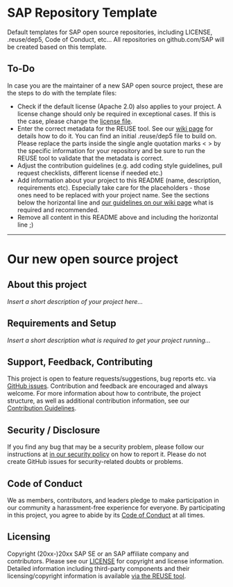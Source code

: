 # SAP Repository Template

Default templates for SAP open source repositories, including LICENSE, .reuse/dep5, Code of Conduct, etc... All repositories on github.com/SAP will be created based on this template.

## To-Do

In case you are the maintainer of a new SAP open source project, these are the steps to do with the template files:

- Check if the default license (Apache 2.0) also applies to your project. A license change should only be required in exceptional cases. If this is the case, please change the [license file](LICENSE).
- Enter the correct metadata for the REUSE tool. See our [wiki page](https://wiki.one.int.sap/wiki/display/ospodocs/Using+the+Reuse+Tool+of+FSFE+for+Copyright+and+License+Information) for details how to do it. You can find an initial .reuse/dep5 file to build on. Please replace the parts inside the single angle quotation marks < > by the specific information for your repository and be sure to run the REUSE tool to validate that the metadata is correct.
- Adjust the contribution guidelines (e.g. add coding style guidelines, pull request checklists, different license if needed etc.)
- Add information about your project to this README (name, description, requirements etc). Especially take care for the <your-project> placeholders - those ones need to be replaced with your project name. See the sections below the horizontal line and [our guidelines on our wiki page](https://wiki.one.int.sap/wiki/pages/viewpage.action?pageId=3564976048#GuidelinesforGitHubHealthfiles(Readme,Contributing,CodeofConduct)-Readme.md) what is required and recommended.
- Remove all content in this README above and including the horizontal line ;)

***

# Our new open source project

## About this project

*Insert a short description of your project here...*

## Requirements and Setup

*Insert a short description what is required to get your project running...*

## Support, Feedback, Contributing

This project is open to feature requests/suggestions, bug reports etc. via [GitHub issues](https://github.com/platform-mesh/<your-project>/issues). Contribution and feedback are encouraged and always welcome. For more information about how to contribute, the project structure, as well as additional contribution information, see our [Contribution Guidelines](CONTRIBUTING.md).

## Security / Disclosure
If you find any bug that may be a security problem, please follow our instructions at [in our security policy](https://github.com/platform-mesh/<your-project>/security/policy) on how to report it. Please do not create GitHub issues for security-related doubts or problems.

## Code of Conduct

We as members, contributors, and leaders pledge to make participation in our community a harassment-free experience for everyone. By participating in this project, you agree to abide by its [Code of Conduct](https://github.com/platform-mesh/.github/blob/main/CODE_OF_CONDUCT.md) at all times.

## Licensing

Copyright (20xx-)20xx SAP SE or an SAP affiliate company and <your-project> contributors. Please see our [LICENSE](LICENSE) for copyright and license information. Detailed information including third-party components and their licensing/copyright information is available [via the REUSE tool](https://api.reuse.software/info/github.com/platform-mesh/<your-project>).
